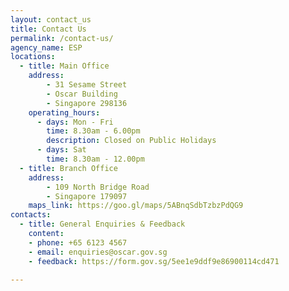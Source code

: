 ```yaml
---
layout: contact_us
title: Contact Us
permalink: /contact-us/
agency_name: ESP
locations:
  - title: Main Office
    address:
        - 31 Sesame Street
        - Oscar Building
        - Singapore 298136
    operating_hours:
      - days: Mon - Fri
        time: 8.30am - 6.00pm
        description: Closed on Public Holidays
      - days: Sat
        time: 8.30am - 12.00pm
  - title: Branch Office
    address:
        - 109 North Bridge Road
        - Singapore 179097
    maps_link: https://goo.gl/maps/5ABnqSdbTzbzPdQG9
contacts:
  - title: General Enquiries & Feedback
    content:
    - phone: +65 6123 4567
    - email: enquiries@oscar.gov.sg
    - feedback: https://form.gov.sg/5ee1e9ddf9e86900114cd471

---
```


